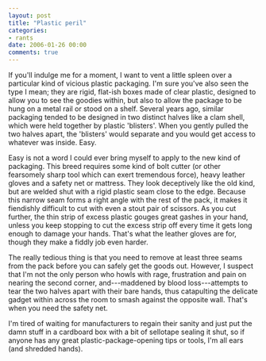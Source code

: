 ```yaml
---
layout: post
title: "Plastic peril"
categories:
- rants
date: 2006-01-26 00:00
comments: true
---
```


<p>If you'll indulge me for a moment, I want to vent a little spleen over a particular kind of vicious plastic packaging. I'm sure you've also seen the type I mean; they are rigid, flat-ish boxes made of clear plastic, designed to allow you to see the goodies within, but also to allow the package to be hung on a metal rail or stood on a shelf. Several years ago, similar packaging tended to be designed in two distinct halves like a clam shell, which were held together by plastic 'blisters'. When you gently pulled the two halves apart, the 'blisters' would separate and you would get access to whatever was inside. Easy.</p>

<p>Easy is not a word I could ever bring myself to apply to the new kind of packaging. This breed requires some kind of bolt cutter (or other fearsomely sharp tool which can exert tremendous force), heavy leather gloves and a safety net or mattress. They look deceptively like the old kind, but are welded shut with a rigid plastic seam close to the edge. Because this narrow seam forms a right angle with the rest of the pack, it makes it fiendishly difficult to cut with even a stout pair of scissors. As you cut further, the thin strip of excess plastic gouges great gashes in your hand, unless you keep stopping to cut the excess strip off every time it gets long enough to damage your hands. That's what the leather gloves are for, though they make a fiddly job even harder.</p>

<p>The really tedious thing is that you need to remove at least three seams from the pack before you can safely get the goods out. However, I suspect that I'm not the only person who howls with rage, frustration and pain on nearing the second corner, and---maddened by blood loss---attempts to tear the two halves apart with their bare hands, thus catapulting the delicate gadget within across the room to smash against the opposite wall. That's when you need the safety net.</p>

<p>I'm tired of waiting for manufacturers to regain their sanity and just put the damn stuff in a cardboard box with a bit of sellotape sealing it shut, so if anyone has any great plastic-package-opening tips or tools, I'm all ears (and shredded hands).</p>



